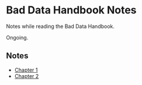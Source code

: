 # Bad Data Handbook Notes

Notes while reading the Bad Data Handbook.

Ongoing.

## Notes

* [Chapter 1](notes/01-what_is_bad_data)
* [Chapter 2](notes/02-does_this_data_smell_funny)
